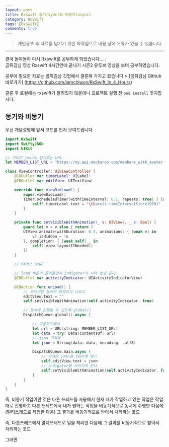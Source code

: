 ```yaml
---
layout: post
title: Rxswift 동기(sync)와 비동기(async)
category: RxSwift
tags: [RxSwift]
comments: true
---
```


> 개인공부 후 자료를 남기기 위한 목적임으로 내용 상에 오류가 있을 수 있습니다.    

<hr>

결국 돌아돌아 다시 Rxswift를 공부하게 되었습니다.....<br>
곰튀김님 영상 Rxswift 4시간안에 끝내기 시즌2 유투브 영상을 보며 공부하였습니다.

공부에 필요한 자료는 곰튀김님 깃헙에서 클론해 가지고 왔습니다 > [곰튀김님 Github 바로가기]
(https://github.com/iamchiwon/RxSwift_In_4_Hours)

클론 후 로컬에는 rxswift가 깔려있지 않을테니 프로젝트 실행 전 `pod install` 잊지맙시다.

## 동기와 비동기

우선 개념설명에 앞서 코드를 먼저 보여드립니다.

```swift
import RxSwift
import SwiftyJSON
import UIKit

// 이미지 json이 담겨있는 URL
let MEMBER_LIST_URL = "https://my.api.mockaroo.com/members_with_avatar.json?key=44ce18f0"

class ViewController: UIViewController {
    @IBOutlet var timerLabel: UILabel!  
    @IBOutlet var editView: UITextView!

    override func viewDidLoad() {
        super.viewDidLoad()
        Timer.scheduledTimer(withTimeInterval: 0.1, repeats: true) { [weak self] _ in
            self?.timerLabel.text = "\(Date().timeIntervalSince1970)"
        }
    }

    private func setVisibleWithAnimation(_ v: UIView?, _ s: Bool) {
        guard let v = v else { return }
        UIView.animate(withDuration: 0.3, animations: { [weak v] in
            v?.isHidden = !s
        }, completion: { [weak self] _ in
            self?.view.layoutIfNeeded()
        })
    }

    // MARK: SYNC

    // load 버튼이 줄어들면서 indigator가 나와 빙빙 돈다
    @IBOutlet var activityIndicator: UIActivityIndicatorView!

    @IBAction func onLoad() {
        // 로드버튼 눌리면 뱅뱅이가 나오고
        editView.text = ""
        self.setVisibleWithAnimation(self.activityIndicator, true)

        // 동시에 진행될 수 있도록 global()
        DispatchQueue.global().async {

            // 다운로드해서
            let url = URL(string: MEMBER_LIST_URL)!
            let data = try! Data(contentsOf: url)
            // json 가져와
            let json = String(data: data, encoding: .utf8)

            DispatchQueue.main.async {
                // 가져온 json을 text에 넣고
                self.editView.text = json
                // indigator를 사라지게 한다
                self.setVisibleWithAnimation(self.activityIndicator, false)
            }
        }
    }
}
```

즉, 비동기 작업이란 것은 다른 쓰레드를 사용해서 현재 내가 작업하고 있는 작업은 작업대로 진행하고 다른 쓰레드에서 내가 원하는 작업을 비동기적으로 동시에 수행한 다음에 (멀티쓰레드로 작업한 다음) 그 결과를 비동기적으로 받아서 처리하는 코드

즉, 다른쓰레드에서 멀티쓰레드로 일을 처리한 다음에 그 결과를 비동기적으로 받아서 처리하는 코드

그러면 
